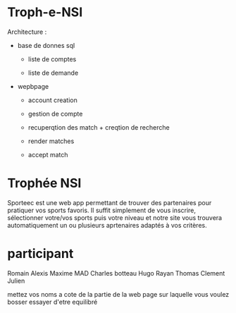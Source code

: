 # Troph-e-NSI



Architecture : 

- base de donnes sql

    - liste de comptes

    - liste de demande

- wepbpage

    - account creation

    - gestion de compte

    - recuperqtion des match + creqtion de recherche

    - render matches

    - accept match
# Trophée NSI

Sporteec est une web app permettant de trouver des partenaires pour pratiquer vos sports favoris. Il suffit simplement de vous inscrire, sélectionner votre/vos sports puis votre niveau et notre site vous trouvera automatiquement un ou plusieurs aprtenaires adaptés à vos critères. 


# participant

Romain
Alexis
Maxime
MAD
Charles botteau
Hugo
Rayan
Thomas
Clement
Julien

mettez vos noms a cote de la partie de la web page sur laquelle vous voulez bosser essayer d'etre equilibré